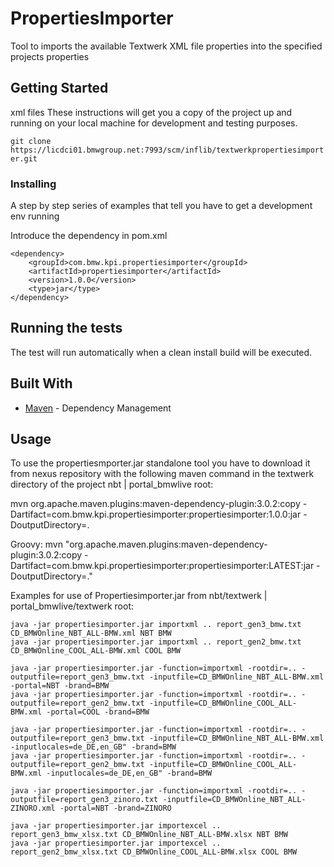 # PropertiesImporter

Tool to imports the available Textwerk XML file properties into the specified projects properties

## Getting Started
xml files
These instructions will get you a copy of the project up and running on your local machine for development and testing purposes.

``git clone https://licdci01.bmwgroup.net:7993/scm/inflib/textwerkpropertiesimporter.git``

### Installing

A step by step series of examples that tell you have to get a development env running

Introduce the dependency in pom.xml

```
<dependency>
	<groupId>com.bmw.kpi.propertiesimporter</groupId>
	<artifactId>propertiesimporter</artifactId>
	<version>1.0.0</version>
    <type>jar</type>
</dependency>

```

## Running the tests

The test will run automatically when a clean install build will be executed.

## Built With

* [Maven](https://maven.apache.org/) - Dependency Management

## Usage

To use the propertiesmporter.jar standalone tool you have to download it from nexus repository
with the following maven command in the textwerk directory of the project nbt | portal_bmwlive root:

mvn org.apache.maven.plugins:maven-dependency-plugin:3.0.2:copy -Dartifact=com.bmw.kpi.propertiesimporter:propertiesimporter:1.0.0:jar -DoutputDirectory=.

Groovy:
mvn "org.apache.maven.plugins:maven-dependency-plugin:3.0.2:copy -Dartifact=com.bmw.kpi.propertiesimporter:propertiesimporter:LATEST:jar -DoutputDirectory=."



Examples for use of Propertiesimporter.jar from nbt/textwerk | portal_bmwlive/textwerk root:
```
java -jar propertiesimporter.jar importxml .. report_gen3_bmw.txt CD_BMWOnline_NBT_ALL-BMW.xml NBT BMW
java -jar propertiesimporter.jar importxml .. report_gen2_bmw.txt CD_BMWOnline_COOL_ALL-BMW.xml COOL BMW

java -jar propertiesimporter.jar -function=importxml -rootdir=.. -outputfile=report_gen3_bmw.txt -inputfile=CD_BMWOnline_NBT_ALL-BMW.xml -portal=NBT -brand=BMW
java -jar propertiesimporter.jar -function=importxml -rootdir=.. -outputfile=report_gen2_bmw.txt -inputfile=CD_BMWOnline_COOL_ALL-BMW.xml -portal=COOL -brand=BMW

java -jar propertiesimporter.jar -function=importxml -rootdir=.. -outputfile=report_gen3_bmw.txt -inputfile=CD_BMWOnline_NBT_ALL-BMW.xml -inputlocales=de_DE,en_GB" -brand=BMW
java -jar propertiesimporter.jar -function=importxml -rootdir=.. -outputfile=report_gen2_bmw.txt -inputfile=CD_BMWOnline_COOL_ALL-BMW.xml -inputlocales=de_DE,en_GB" -brand=BMW

java -jar propertiesimporter.jar -function=importxml -rootdir=.. -outputfile=report_gen3_zinoro.txt -inputfile=CD_BMWOnline_NBT_ALL-ZINORO.xml -portal=NBT -brand=ZINORO

java -jar propertiesimporter.jar importexcel .. report_gen3_bmw_xlsx.txt CD_BMWOnline_NBT_ALL-BMW.xlsx NBT BMW
java -jar propertiesimporter.jar importexcel .. report_gen2_bmw_xlsx.txt CD_BMWOnline_COOL_ALL-BMW.xlsx COOL BMW
```
